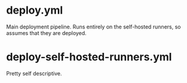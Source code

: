 # deploy.yml
Main deployment pipeline. Runs entirely on the self-hosted runners, so assumes that they are deployed.

# deploy-self-hosted-runners.yml
Pretty self descriptive.
